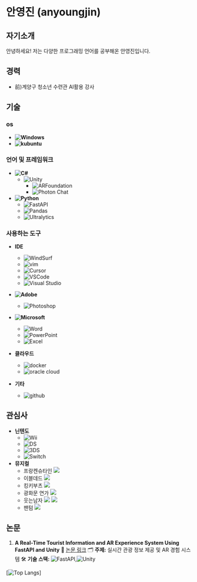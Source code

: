 # 안영진 (anyoungjin)

## 자기소개

안녕하세요! 저는 다양한 프로그래밍 언어를 공부해온 안영진입니다.

## 경력

- 前)계양구 청소년 수련관 AI활용 강사


## 기술
### os
- **![Windows](https://img.shields.io/badge/-Windows-blue?style=flat&logo=windows&logoColor=white)**
- **![kubuntu](https://img.shields.io/badge/-kubuntu-0079C1?style=flat&logo=kubuntu&logoColor=white)**

### 언어 및 프레임워크
- **![C#](https://img.shields.io/badge/-C%23-5C2D91?style=flat&logo=c-sharp&logoColor=white)**
  - ![Unity](https://img.shields.io/badge/-Unity-000000?style=flat&logo=unity&logoColor=white)
    - ![ARFoundation](https://img.shields.io/badge/-ARFoundation-000000?style=flat&logo=Unity&logoColor=white)
    - ![Photon Chat](https://img.shields.io/badge/-Photon%20Chat-004480?style=flat&logo=photon&logoColor=white)
- **![Python](https://img.shields.io/badge/-Python-F7931E?style=flat&logo=python&logoColor=white)**
  - ![FastAPI](https://img.shields.io/badge/-FastAPI-009688?style=flat&logo=fastapi&logoColor=white)
  - ![Pandas](https://img.shields.io/badge/-Pandas-150458?style=flat&logo=pandas&logoColor=white)
  - ![Ultralytics](https://img.shields.io/badge/Ultralytics-111F68?style=flat&logo=Ultralytics&logoColor=white)

### 사용하는 도구
- **IDE**
   - ![WindSurf](https://img.shields.io/badge/-WindSurf-ffffff?style=flat&logo=windsurf&logoColor=black)
   - ![vim](https://img.shields.io/badge/-vim-019733?style=flat&logo=vim&logoColor=white)
   - ![Cursor](https://img.shields.io/badge/-Cursor-000000?style=flat&logo=cursor&logoColor=white)
   - ![VSCode](https://img.shields.io/badge/-VSCode-007ACC?style=flat&logo=visual-studio-code&logoColor=white)
   - ![Visual Studio](https://img.shields.io/badge/-Visual%20Studio-5C2D91?style=flat&logo=visual-studio&logoColor=white)
- **![Adobe](https://img.shields.io/badge/-Adobe-FF0000?style=flat&logo=adobe&logoColor=white)**
  - ![Photoshop](https://img.shields.io/badge/-Photoshop-31A8FF?style=flat&logo=adobe-photoshop&logoColor=white)
- **![Microsoft](https://img.shields.io/badge/-Microsoft-5E5E5E?style=flat&logo=microsoft&logoColor=white)**
  - ![Word](https://img.shields.io/badge/-Word-2B579A?style=flat&logo=microsoft-word&logoColor=white)
  - ![PowerPoint](https://img.shields.io/badge/-PowerPoint-B7472A?style=flat&logo=microsoft-powerpoint&logoColor=white)
  - ![Excel](https://img.shields.io/badge/-Excel-217346?style=flat&logo=microsoft-excel&logoColor=white)
- **클라우드**
  - ![docker](https://img.shields.io/badge/-docker-2496ED?style=flat&logo=docker&logoColor=white)
  - ![oracle cloud](https://img.shields.io/badge/-oracle%20cloud-E55844?style=flat&logo=oracle&logoColor=white)

- **기타**
  - ![github](https://img.shields.io/badge/-github-000000?style=flat&logo=github&logoColor=white)

## 관심사

- **닌텐도**
  - ![Wii](https://img.shields.io/badge/-Wii-8B8B8B?style=flat&logo=Wii&logoColor=white)
  - ![DS](https://img.shields.io/badge/-DS-0000ff?style=flat&logo=nintendods&logoColor=white)
  - ![3DS](https://img.shields.io/badge/-3DS-D12228?style=flat&logo=nintendo3ds&logoColor=white)
  - ![Switch](https://img.shields.io/badge/-Switch-E60012?style=flat&logo=nintendoswitch&logoColor=white)
- **뮤지컬**
  - 프랑켄슈타인
    ![](./img/프랑켄슈타인.jpg)
  - 이블데드
    ![](./img/이블데드.jpg)
  - 킹키부츠
    ![](./img/킹키부츠.jpg)
  - 광화문 연가
    ![](./img/광화문연가.jpg)
  - 웃는남자
    ![](./img/웃는남자.jpg)
    ![](./img/웃는남자1.jpg)
  - 팬텀
    ![](./img/팬텀.jpg)


## 논문

1. **A Real-Time Tourist Information and AR Experience System Using FastAPI and Unity**
   🔗 [논문 링크](https://www.kci.go.kr/kciportal/ci/sereArticleSearch/ciSereArtiView.kci?sereArticleSearchBean.artiId=ART003176565)
   🗂️ **주제:** 실시간 관광 정보 제공 및 AR 경험 시스템
   🛠️ **기술 스택:** ![FastAPI](https://img.shields.io/badge/-FastAPI-009688?style=flat&logo=fastapi&logoColor=white),![Unity](https://img.shields.io/badge/-Unity-000000?style=flat&logo=unity&logoColor=white)

[![Top Langs](https://github-readme-stats.vercel.app/api/top-langs/?username=an0jin&layout=compact&theme=rose_pine&hide=html,PowerShell,C,Cython,Jupyter%20Notebook,Fortran,Tcl,Smarty,Meson,CSS,Batchfile,Forth,Assembly,Classic%20ASP,JavaScript)]
